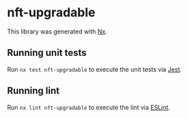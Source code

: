 # nft-upgradable

This library was generated with [Nx](https://nx.dev).

## Running unit tests

Run `nx test nft-upgradable` to execute the unit tests via [Jest](https://jestjs.io).

## Running lint

Run `nx lint nft-upgradable` to execute the lint via [ESLint](https://eslint.org/).
